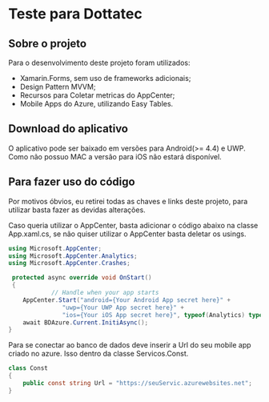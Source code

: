 # Teste para Dottatec

## Sobre o projeto

Para o desenvolvimento deste projeto foram utilizados:

- Xamarin.Forms, sem uso de frameworks adicionais;
- Design Pattern MVVM;
- Recursos para Coletar metricas do AppCenter;
- Mobile Apps do Azure, utilizando Easy Tables.

## Download do aplicativo

O aplicativo pode ser baixado em versões para Android(>= 4.4) e UWP. Como não possuo MAC a versão para iOS não estará disponível.

## Para fazer uso do código

Por motivos óbvios, eu retirei todas as chaves e links deste projeto, para utilizar basta fazer as devidas alterações.

Caso queria utilizar o AppCenter, basta adicionar o código abaixo na classe App.xaml.cs, se não quiser utilizar o AppCenter basta deletar os usings.

```csharp
using Microsoft.AppCenter;
using Microsoft.AppCenter.Analytics;
using Microsoft.AppCenter.Crashes;

 protected async override void OnStart()
 {
            // Handle when your app starts
    AppCenter.Start("android={Your Android App secret here}" +
               "uwp={Your UWP App secret here}" +
               "ios={Your iOS App secret here}", typeof(Analytics) typeof(Crashes));
    await BDAzure.Current.InitiAsync();
}
```

Para se conectar ao banco de dados deve inserir a Url do seu mobile app criado no azure. Isso dentro da classe Servicos.Const.

```csharp
class Const
{
    public const string Url = "https://seuServic.azurewebsites.net";
}
```
